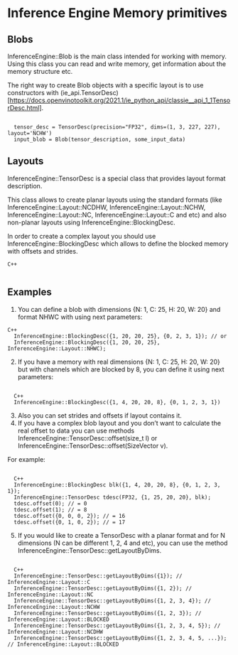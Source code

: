 # Inference Engine Memory primitives

## Blobs

InferenceEngine::Blob is the main class intended for working with memory. Using this class you can read and write memory, get information about the memory structure etc.

The right way to create Blob objects with a specific layout is to use constructors with (ie_api.TensorDesc)[https://docs.openvinotoolkit.org/2021.1/ie_python_api/classie__api_1_1TensorDesc.html].

<pre><code>
  tensor_desc = TensorDesc(precision="FP32", dims=(1, 3, 227, 227), layout='NCHW')
  input_blob = Blob(tensor_description, some_input_data)
</code></pre>

## Layouts

InferenceEngine::TensorDesc is a special class that provides layout format description.

This class allows to create planar layouts using the standard formats (like InferenceEngine::Layout::NCDHW, InferenceEngine::Layout::NCHW, InferenceEngine::Layout::NC, InferenceEngine::Layout::C and etc) and also non-planar layouts using InferenceEngine::BlockingDesc.

In order to create a complex layout you should use InferenceEngine::BlockingDesc which allows to define the blocked memory with offsets and strides.

<pre><code>C++

</code></pre>

## Examples

1. You can define a blob with dimensions {N: 1, C: 25, H: 20, W: 20} and format NHWC with using next parameters:
<pre><code>C++
  InferenceEngine::BlockingDesc({1, 20, 20, 25}, {0, 2, 3, 1}); // or
  InferenceEngine::BlockingDesc({1, 20, 20, 25}, InferenceEngine::Layout::NHWC);
</code></pre>


2. If you have a memory with real dimensions {N: 1, C: 25, H: 20, W: 20} but with channels which are blocked by 8, you can define it using next parameters:
<pre><code>
  C++
  InferenceEngine::BlockingDesc({1, 4, 20, 20, 8}, {0, 1, 2, 3, 1})
</code></pre>

3. Also you can set strides and offsets if layout contains it.
4. If you have a complex blob layout and you don’t want to calculate the real offset to data you can use methods InferenceEngine::TensorDesc::offset(size_t l) or InferenceEngine::TensorDesc::offset(SizeVector v).

For example:
<pre><code>
  C++
  InferenceEngine::BlockingDesc blk({1, 4, 20, 20, 8}, {0, 1, 2, 3, 1});
  InferenceEngine::TensorDesc tdesc(FP32, {1, 25, 20, 20}, blk);
  tdesc.offset(0); // = 0
  tdesc.offset(1); // = 8
  tdesc.offset({0, 0, 0, 2}); // = 16
  tdesc.offset({0, 1, 0, 2}); // = 17
</code></pre>

5. If you would like to create a TensorDesc with a planar format and for N dimensions (N can be different 1, 2, 4 and etc), you can use the method InferenceEngine::TensorDesc::getLayoutByDims.

<pre><code>
  C++
  InferenceEngine::TensorDesc::getLayoutByDims({1}); // InferenceEngine::Layout::C
  InferenceEngine::TensorDesc::getLayoutByDims({1, 2}); // InferenceEngine::Layout::NC
  InferenceEngine::TensorDesc::getLayoutByDims({1, 2, 3, 4}); // InferenceEngine::Layout::NCHW
  InferenceEngine::TensorDesc::getLayoutByDims({1, 2, 3}); // InferenceEngine::Layout::BLOCKED
  InferenceEngine::TensorDesc::getLayoutByDims({1, 2, 3, 4, 5}); // InferenceEngine::Layout::NCDHW
  InferenceEngine::TensorDesc::getLayoutByDims({1, 2, 3, 4, 5, ...}); // InferenceEngine::Layout::BLOCKED
</code></pre>

